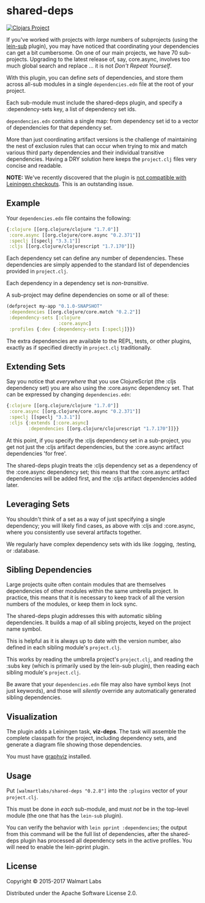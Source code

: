 # shared-deps

[![Clojars Project](http://clojars.org/walmartlabs/shared-deps/latest-version.svg)](http://clojars.org/walmartlabs/shared-deps)

If you've worked with projects with *large* numbers of subprojects
(using the [lein-sub](https://github.com/kumarshantanu/lein-sub) plugin),
you may have noticed that coordinating your dependencies can get a bit
cumbersome.  On one of our main projects, we have 70 sub-projects.
Upgrading to the latest release of, say, core.async, involves too
much global search and replace ... it is not *Don't Repeat Yourself*.

With this plugin, you can define *sets* of dependencies,
and store them across all-sub modules in a single `dependencies.edn` file
at the root of your project.

Each sub-module must include the shared-deps plugin, and specify
a :dependency-sets key, a list of dependency set ids.

`dependencies.edn` contains a single map: from dependency set id
to a vector of dependencies for that dependency set.

More than just coordinating artifact versions
is the challenge of maintaining the nest of exclusion rules
that can occur when trying to mix and match various third party
dependencies and their individual transitive dependencies.
Having a DRY solution here keeps the `project.clj` files very concise
and readable.

**NOTE:** We've recently discovered that the plugin is
[not compatible with Leiningen checkouts](https://github.com/walmartlabs/shared-deps/issues/3).
This is an outstanding issue.

## Example

Your `dependencies.edn` file contains the following:

```clojure
{:clojure [[org.clojure/clojure "1.7.0"]]
 :core.async [[org.clojure/core.async "0.2.371"]]
 :speclj [[speclj "3.3.1"]]
 :cljs [[org.clojure/clojurescript "1.7.170"]]}
```

Each dependency set can define any number of dependencies.
These dependencies are simply
appended to the standard list of dependencies provided
in `project.clj`.

Each dependency in a dependency set is *non-transitive*.
 
A sub-project may define dependencies on some or all of these:
 
 ```clojure
(defproject my-app "0.1.0-SNAPSHOT"
  :dependencies [[org.clojure/core.match "0.2.2"]]
  :dependency-sets [:clojure
                    :core.async]
  :profiles {:dev {:dependency-sets [:speclj]}})                   
```

The extra dependencies are available to the REPL, tests, or other plugins, exactly
as if specified directly in `project.clj` traditionally.

## Extending Sets

Say you notice that *everywhere* that you use ClojureScript (the :cljs dependency set)
you are also using the :core.async dependency set.  That can be expressed
by changing `dependencies.edn`:

```clojure
{:clojure [[org.clojure/clojure "1.7.0"]]
 :core.async [[org.clojure/core.async "0.2.371"]]
 :speclj [[speclj "3.3.1"]]
 :cljs {:extends [:core.async]
        :dependencies [[org.clojure/clojurescript "1.7.170"]]}}
```

At this point, if you specify the :cljs dependency set in a sub-project, 
you get not just the :cljs artifact dependencies, but the :core.async
artifact dependencies 'for free'. 

The shared-deps plugin
treats the :cljs dependency set as a dependency of the :core.async dependency set; this means that
the :core.async artifact dependencies will be added first, and 
the :cljs artifact dependencies added later.

## Leveraging Sets

You shouldn't think of a set as a way of just specifying a single dependency;
you will likely find cases, as above with :cljs and :core.async, where you
consistently use several artifacts together. 

We regularly have complex dependency sets with ids like :logging, :testing,
or :database.

## Sibling Dependencies

Large projects quite often contain modules that are themselves dependencies 
of other modules within the same umbrella project. In practice, this means that
it is necessary to keep track of all the version numbers of the modules,
or keep them in lock sync.

The shared-deps plugin addresses this with automatic sibling dependencies.
It  builds a map of all sibling projects, keyed on the project name symbol.

This is helpful as it is always up to date with the version number, also defined
in each sibling module's `project.clj`.

This works by reading the umbrella project's `project.clj`, and reading the
:subs key (which is primarily used by the lein-sub plugin), then reading
each sibling module's `project.clj`.

Be aware that your `dependencies.edn` file may also have symbol keys (not
just keywords), and
those will _silently_ override any automatically generated sibling dependencies.

## Visualization

The plugin adds a Leiningen task, **viz-deps**.
The task will assemble the complete classpath for the project, including
dependency sets, and generate a diagram file
showing those dependencies.

You must have [graphviz](http://www.graphviz.org) installed.

## Usage

Put `[walmartlabs/shared-deps "0.2.8"]` into the `:plugins` vector of your `project.clj`.

This must be done in *each* sub-module, and must *not* be in the top-level module
(the one that has the `lein-sub` plugin).

You can verify the behavior with  `lein pprint :dependencies`; the output from
this command will be the full list of dependencies, after the shared-deps plugin
has processed all dependency sets in the active profiles.  You will need
to enable the lein-pprint plugin.

## License

Copyright © 2015-2017 Walmart Labs

Distributed under the Apache Software License 2.0.
